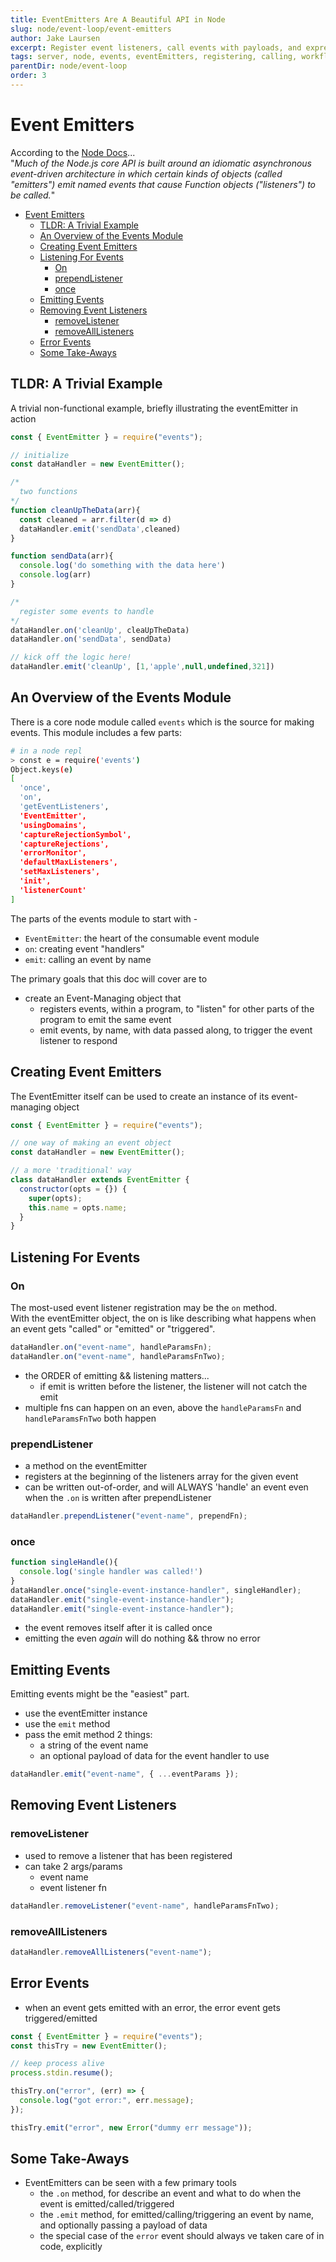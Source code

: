 ```yaml
---
title: EventEmitters Are A Beautiful API in Node
slug: node/event-loop/event-emitters
author: Jake Laursen
excerpt: Register event listeners, call events with payloads, and express a program through events fundamentally
tags: server, node, events, eventEmitters, registering, calling, workflow
parentDir: node/event-loop
order: 3
---
```


# Event Emitters 
According to the [Node Docs](https://nodejs.org/api/events.html#events)...  
"_Much of the Node.js core API is built around an idiomatic asynchronous event-driven architecture in which certain kinds of objects (called "emitters") emit named events that cause Function objects ("listeners") to be called._"

- [Event Emitters](#event-emitters)
  - [TLDR: A Trivial Example](#tldr-a-trivial-example)
  - [An Overview of the Events Module](#an-overview-of-the-events-module)
  - [Creating Event Emitters](#creating-event-emitters)
  - [Listening For Events](#listening-for-events)
    - [On](#on)
    - [prependListener](#prependlistener)
    - [once](#once)
  - [Emitting Events](#emitting-events)
  - [Removing Event Listeners](#removing-event-listeners)
    - [removeListener](#removelistener)
    - [removeAllListeners](#removealllisteners)
  - [Error Events](#error-events)
  - [Some Take-Aways](#some-take-aways)

## TLDR: A Trivial Example
A trivial non-functional example, briefly illustrating the eventEmitter in action

```js
const { EventEmitter } = require("events");

// initialize
const dataHandler = new EventEmitter();

/*
  two functions
*/ 
function cleanUpTheData(arr){
  const cleaned = arr.filter(d => d)
  dataHandler.emit('sendData',cleaned)
}

function sendData(arr){
  console.log('do something with the data here')
  console.log(arr)
}

/*
  register some events to handle
*/ 
dataHandler.on('cleanUp', cleaUpTheData)
dataHandler.on('sendData', sendData)

// kick off the logic here!
dataHandler.emit('cleanUp', [1,'apple',null,undefined,321])
```

## An Overview of the Events Module
There is a core node module called `events` which is the source for making events. This module includes a few parts:
```bash
# in a node repl
> const e = require('events')
Object.keys(e)
[
  'once',
  'on',
  'getEventListeners',
  'EventEmitter',
  'usingDomains',
  'captureRejectionSymbol',
  'captureRejections',
  'errorMonitor',
  'defaultMaxListeners',
  'setMaxListeners',
  'init',
  'listenerCount'
]
```
The parts of the events module to start with - 
- `EventEmitter`: the heart of the consumable event module
- `on`: creating event "handlers"
- `emit`: calling an event by name

The primary goals that this doc will cover are to
- create an Event-Managing object that 
  - registers events, within a program, to "listen" for other parts of the program to emit the same event
  - emit events, by name, with data passed along, to trigger the event listener to respond

## Creating Event Emitters
The EventEmitter itself can be used to create an instance of its event-managing object

```js
const { EventEmitter } = require("events");

// one way of making an event object
const dataHandler = new EventEmitter();

// a more 'traditional' way
class dataHandler extends EventEmitter {
  constructor(opts = {}) {
    super(opts);
    this.name = opts.name;
  }
}
```

## Listening For Events
### On
The most-used event listener registration may be the `on` method.  
With the eventEmitter object, the on is like describing what happens when an event gets "called" or "emitted" or "triggered".
```js
dataHandler.on("event-name", handleParamsFn);
dataHandler.on("event-name", handleParamsFnTwo);
```

- the ORDER of emitting && listening matters...
  - if emit is written before the listener, the listener will not catch the emit
- multiple fns can happen on an even, above the `handleParamsFn` and `handleParamsFnTwo` both happen

### prependListener

- a method on the eventEmitter
- registers at the beginning of the listeners array for the given event
- can be written out-of-order, and will ALWAYS 'handle' an event even when the `.on` is written after prependListener

```js
dataHandler.prependListener("event-name", prependFn);
```

### once

```js
function singleHandle(){
  console.log('single handler was called!')
}
dataHandler.once("single-event-instance-handler", singleHandler);
dataHandler.emit("single-event-instance-handler");
dataHandler.emit("single-event-instance-handler");
```

- the event removes itself after it is called once
- emitting the even _again_ will do nothing && throw no error

## Emitting Events
Emitting events might be the "easiest" part.  
- use the eventEmitter instance
- use the `emit` method
- pass the emit method 2 things:
  - a string of the event name
  - an optional payload of data for the event handler to use
```js
dataHandler.emit("event-name", { ...eventParams });
```

## Removing Event Listeners

### removeListener

- used to remove a listener that has been registered
- can take 2 args/params
  - event name
  - event listener fn

```js
dataHandler.removeListener("event-name", handleParamsFnTwo);
```

### removeAllListeners

```js
dataHandler.removeAllListeners("event-name");
```

## Error Events

- when an event gets emitted with an error, the error event gets triggered/emitted

```js
const { EventEmitter } = require("events");
const thisTry = new EventEmitter();

// keep process alive
process.stdin.resume();

thisTry.on("error", (err) => {
  console.log("got error:", err.message);
});

thisTry.emit("error", new Error("dummy err message"));
```


## Some Take-Aways
- EventEmitters can be seen with a few primary tools
  - the ` .on ` method, for describe an event and what to do when the event is emitted/called/triggered
  - the ` .emit ` method, for emitted/calling/triggering an event by name, and optionally passing a payload of data
  - the special case of the ` error ` event should always ve taken care of in code, explicitly